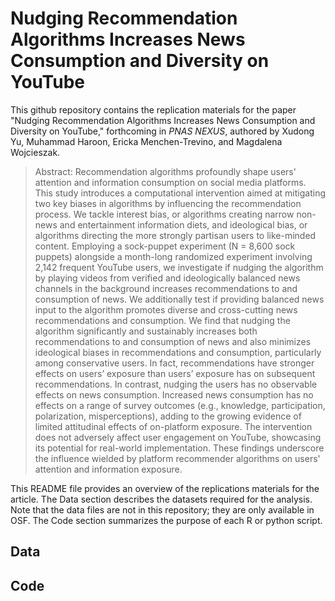 # Nudging Recommendation Algorithms Increases News Consumption and Diversity on YouTube
This github repository contains the replication materials for the paper "Nudging Recommendation Algorithms Increases News Consumption and Diversity on YouTube," forthcoming in *PNAS NEXUS*, authored by Xudong Yu, Muhammad Haroon, Ericka Menchen-Trevino, and Magdalena Wojcieszak.

> Abstract: Recommendation algorithms profoundly shape users' attention and information consumption on social media platforms. This study introduces a computational intervention aimed at mitigating two key biases in algorithms by influencing the recommendation process. We tackle interest bias, or algorithms creating narrow non-news and entertainment information diets, and ideological bias, or algorithms directing the more strongly partisan users to like-minded content. Employing a sock-puppet experiment (N = 8,600 sock puppets) alongside a month-long randomized experiment involving 2,142 frequent YouTube users, we investigate if nudging the algorithm by playing videos from verified and ideologically balanced news channels in the background increases recommendations to and consumption of news. We additionally test if providing balanced news input to the algorithm promotes diverse and cross-cutting news recommendations and consumption. We find that nudging the algorithm significantly and sustainably increases both recommendations to and consumption of news and also minimizes ideological biases in recommendations and consumption, particularly among conservative users. In fact, recommendations have stronger effects on users’ exposure than users’ exposure has on subsequent recommendations. In contrast, nudging the users has no observable effects on news consumption. Increased news consumption has no effects on a range of survey outcomes (e.g., knowledge, participation, polarization, misperceptions), adding to the growing evidence of limited attitudinal effects of on-platform exposure. The intervention does not adversely affect user engagement on YouTube, showcasing its potential for real-world implementation. These findings underscore the influence wielded by platform recommender algorithms on users' attention and information exposure.

This README file provides an overview of the replications materials for the article. The Data section describes the datasets required for the analysis. Note that the data files are not in this repository; they are only available in OSF. The Code section summarizes the purpose of each R or python script.

## Data
## Code
